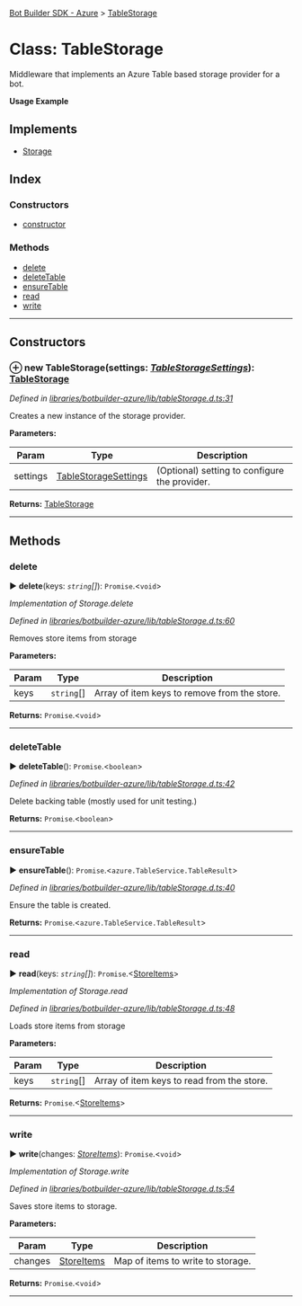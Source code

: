 [Bot Builder SDK - Azure](../README.md) > [TableStorage](../classes/botbuilder_azure.tablestorage.md)



# Class: TableStorage


Middleware that implements an Azure Table based storage provider for a bot.

**Usage Example**

## Implements

* [Storage]()

## Index

### Constructors

* [constructor](botbuilder_azure.tablestorage.md#constructor)


### Methods

* [delete](botbuilder_azure.tablestorage.md#delete)
* [deleteTable](botbuilder_azure.tablestorage.md#deletetable)
* [ensureTable](botbuilder_azure.tablestorage.md#ensuretable)
* [read](botbuilder_azure.tablestorage.md#read)
* [write](botbuilder_azure.tablestorage.md#write)



---
## Constructors
<a id="constructor"></a>


### ⊕ **new TableStorage**(settings: *[TableStorageSettings](../interfaces/botbuilder_azure.tablestoragesettings.md)*): [TableStorage](botbuilder_azure.tablestorage.md)


*Defined in [libraries/botbuilder-azure/lib/tableStorage.d.ts:31](https://github.com/Microsoft/botbuilder-js/blob/09ad751/libraries/botbuilder-azure/lib/tableStorage.d.ts#L31)*



Creates a new instance of the storage provider.


**Parameters:**

| Param | Type | Description |
| ------ | ------ | ------ |
| settings | [TableStorageSettings](../interfaces/botbuilder_azure.tablestoragesettings.md)   |  (Optional) setting to configure the provider. |





**Returns:** [TableStorage](botbuilder_azure.tablestorage.md)

---


## Methods
<a id="delete"></a>

###  delete

► **delete**(keys: *`string`[]*): `Promise`.<`void`>



*Implementation of Storage.delete*

*Defined in [libraries/botbuilder-azure/lib/tableStorage.d.ts:60](https://github.com/Microsoft/botbuilder-js/blob/09ad751/libraries/botbuilder-azure/lib/tableStorage.d.ts#L60)*



Removes store items from storage


**Parameters:**

| Param | Type | Description |
| ------ | ------ | ------ |
| keys | `string`[]   |  Array of item keys to remove from the store. |





**Returns:** `Promise`.<`void`>





___

<a id="deletetable"></a>

###  deleteTable

► **deleteTable**(): `Promise`.<`boolean`>



*Defined in [libraries/botbuilder-azure/lib/tableStorage.d.ts:42](https://github.com/Microsoft/botbuilder-js/blob/09ad751/libraries/botbuilder-azure/lib/tableStorage.d.ts#L42)*



Delete backing table (mostly used for unit testing.)




**Returns:** `Promise`.<`boolean`>





___

<a id="ensuretable"></a>

###  ensureTable

► **ensureTable**(): `Promise`.<`azure.TableService.TableResult`>



*Defined in [libraries/botbuilder-azure/lib/tableStorage.d.ts:40](https://github.com/Microsoft/botbuilder-js/blob/09ad751/libraries/botbuilder-azure/lib/tableStorage.d.ts#L40)*



Ensure the table is created.




**Returns:** `Promise`.<`azure.TableService.TableResult`>





___

<a id="read"></a>

###  read

► **read**(keys: *`string`[]*): `Promise`.<[StoreItems]()>



*Implementation of Storage.read*

*Defined in [libraries/botbuilder-azure/lib/tableStorage.d.ts:48](https://github.com/Microsoft/botbuilder-js/blob/09ad751/libraries/botbuilder-azure/lib/tableStorage.d.ts#L48)*



Loads store items from storage


**Parameters:**

| Param | Type | Description |
| ------ | ------ | ------ |
| keys | `string`[]   |  Array of item keys to read from the store. |





**Returns:** `Promise`.<[StoreItems]()>





___

<a id="write"></a>

###  write

► **write**(changes: *[StoreItems]()*): `Promise`.<`void`>



*Implementation of Storage.write*

*Defined in [libraries/botbuilder-azure/lib/tableStorage.d.ts:54](https://github.com/Microsoft/botbuilder-js/blob/09ad751/libraries/botbuilder-azure/lib/tableStorage.d.ts#L54)*



Saves store items to storage.


**Parameters:**

| Param | Type | Description |
| ------ | ------ | ------ |
| changes | [StoreItems]()   |  Map of items to write to storage. |





**Returns:** `Promise`.<`void`>





___


